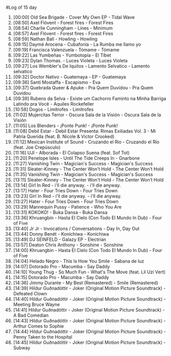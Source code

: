 #Log of 15 day

1. [00:00] Old Sea Brigade - Cover My Own EP - Tidal Wave
1. [08:50] Axel Flóvent - Forest fires - Forest Fires
1. [08:54] Charlie Cunningham - Lines - Minimum
1. [08:57] Axel Flóvent - Forest fires - Forest Fires
1. [08:59] Nathan Ball - Howling - Howling
1. [09:15] Daymé Arocena - Cubafonía - La Rumba me llamo yo
1. [09:19] Francisca Valenzuela - Tómame - Tómame
1. [09:22] Las Yumbeñas - Yumbotopía - El Tíbet
1. [09:23] Dylan Thomas. - Luces Violeta - Luces Violeta
1. [09:27] Los Wembler's De Iquitos - Lamento Selvatico - Lamento selvatico
1. [09:32] Doctor Nativo - Guatemaya - EP - Guatemaya
1. [09:36] Santi Mostaffa - Escapismo - Eva
1. [09:37] Quebrada Queer & Apuke - Pra Quem Duvidou - Pra Quem Duvidou
1. [09:39] Rubens da Selva - Existe um Cachorro Faminto na Minha Barriga Latindo pra Você - Aquiles Rockefeller
1. [10:58] Dogos - Limítrofes - Limítrofes
1. [11:02] Mujercitas Terror - Oscura Sala de la Visión - Oscura Sala de la Visión
1. [11:05] Los Blenders - ¡Ponte Punk! - ¡Ponte Punk!
1. [11:08] Debil Estar - Debil Estar Presenta: Rimas Exiliadas Vol. 3 - Mi Patria Querida (feat. B. Nicole & Victor Crooked)
1. [11:12] Mexican Institute of Sound - Cruzando el Río - Cruzando el Río (feat. Joe Crepúsculo)
1. [11:16] UJI - Alborada - El Colapso Suena (feat. Sof Tot)
1. [11:20] Penelope Isles - Until The Tide Creeps In - Gnarbone
1. [11:27] Vanishing Twin - Magician's Success - Magician's Success
1. [11:31] Sleater-Kinney - The Center Won't Hold - The Center Won’t Hold
1. [11:35] Vanishing Twin - Magician's Success - Magician's Success
1. [13:11] Sleater-Kinney - The Center Won't Hold - The Center Won’t Hold
1. [13:14] Girl In Red - i'll die anyway. - i'll die anyway.
1. [13:17] Hater - Four Tries Down - Four Tries Down
1. [13:23] Girl In Red - i'll die anyway. - i'll die anyway.
1. [13:27] Hater - Four Tries Down - Four Tries Down
1. [13:29] Mannequin Pussy - Patience - Who You Are
1. [13:31] KOKOKO! - Buka Dansa - Buka Dansa
1. [13:36] Khruangbin - Hasta El Cielo (Con Todo El Mundo In Dub) - Four of Five
1. [13:40] Jr Jr - Invocations / Conversations - Day In, Day Out
1. [13:44] Donny Benét - Konichiwa - Konichiwa
1. [13:49] DJ SEINFELD - Galazy EP - Electrian
1. [13:57] Deaton Chris Anthony - Sonshine - Sonshine
1. [14:00] Khruangbin - Hasta El Cielo (Con Todo El Mundo In Dub) - Four of Five
1. [14:04] Helado Negro - This Is How You Smile - Sabana de luz
1. [14:07] Dotorado Pro - Macumba - Say Daddy
1. [14:10] Young Thug - So Much Fun - What's The Move (feat. Lil Uzi Vert)
1. [14:15] Dotorado Pro - Macumba - Say Daddy
1. [14:36] Jimmy Durante - My Best (Remastered) - Smile (Remastered)
1. [14:39] Hildur Guðnadóttir - Joker (Original Motion Picture Soundtrack) - Defeated Clown
1. [14:40] Hildur Guðnadóttir - Joker (Original Motion Picture Soundtrack) - Meeting Bruce Wayne
1. [14:41] Hildur Guðnadóttir - Joker (Original Motion Picture Soundtrack) - A Bad Comedian
1. [14:43] Hildur Guðnadóttir - Joker (Original Motion Picture Soundtrack) - Arthur Comes to Sophie
1. [14:44] Hildur Guðnadóttir - Joker (Original Motion Picture Soundtrack) - Penny Taken to the Hospital
1. [14:45] Hildur Guðnadóttir - Joker (Original Motion Picture Soundtrack) - Subway
